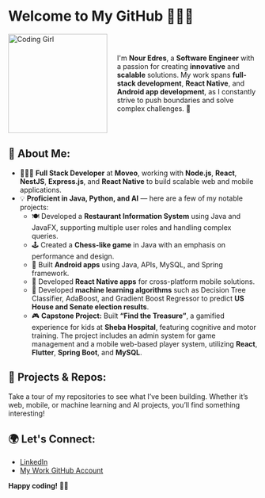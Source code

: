 <h1>Welcome to My GitHub 👋🏻🚀</h1>

<div style="display: flex; align-items: center;">
  <div>
    <img src="https://github.com/user-attachments/assets/2650dfaf-fc02-4ebc-8c55-8fba15e9cfb4" alt="Coding Girl" width="200" style="margin-right: 20px;">
  </div>
  <div>
    <p>
      I'm <strong>Nour Edres</strong>, a <strong>Software Engineer</strong> with a passion for creating <strong>innovative</strong> and <strong>scalable</strong> solutions. My work spans <strong>full-stack development</strong>, <strong>React Native</strong>, and <strong>Android app development</strong>, as I constantly strive to push boundaries and solve complex challenges. 🎯
    </p>
  </div>
</div>

<h2>🌟 About Me:</h2>
<ul>
  <li>👩🏻‍💻 <strong>Full Stack Developer</strong> at <strong>Moveo</strong>, working with <strong>Node.js</strong>, <strong>React</strong>, <strong>NestJS</strong>, <strong>Express.js</strong>, and <strong>React Native</strong> to build scalable web and mobile applications.</li>
  <li>💡 <strong>Proficient in Java, Python, and AI</strong> — here are a few of my notable projects:
    <ul>
      <li>🍽️ Developed a <strong>Restaurant Information System</strong> using Java and JavaFX, supporting multiple user roles and handling complex queries.</li>
      <li>🕹️ Created a <strong>Chess-like game</strong> in Java with an emphasis on performance and design.</li>
      <li>📱 Built <strong>Android apps</strong> using Java, APIs, MySQL, and Spring framework.</li>
      <li>📱 Developed <strong>React Native apps</strong> for cross-platform mobile solutions.</li>
      <li>🤖 Developed <strong>machine learning algorithms</strong> such as Decision Tree Classifier, AdaBoost, and Gradient Boost Regressor to predict <strong>US House and Senate election results</strong>.</li>
      <li>🎮 <strong>Capstone Project:</strong> Built <strong>“Find the Treasure”</strong>, a gamified experience for kids at <strong>Sheba Hospital</strong>, featuring cognitive and motor training. The project includes an admin system for game management and a mobile web-based player system, utilizing <strong>React</strong>, <strong>Flutter</strong>, <strong>Spring Boot</strong>, and <strong>MySQL</strong>.</li>
    </ul>
  </li>
</ul>

<h2>🚀 Projects & Repos:</h2>
<p>
  Take a tour of my repositories to see what I’ve been building. Whether it’s web, mobile, or machine learning and AI projects, you’ll find something interesting!
</p>

<h2>🌍 Let's Connect:</h2>
<ul>
  <li><a href="https://www.linkedin.com/in/nour-edres-29b728244/">LinkedIn</a></li>
  <li><a href="https://github.com/NourMoveo">My Work GitHub Account</a></li>
</ul>

<p><strong>Happy coding!</strong> 🎉✨</p>
